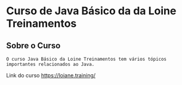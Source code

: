 # Curso de Java Básico da  da Loine Treinamentos

## Sobre o Curso

    O curso Java Básico da Loine Treinamentos tem vários tópicos importantes relacionados ao Java. 

    
    
Link do curso https://loiane.training/
    

